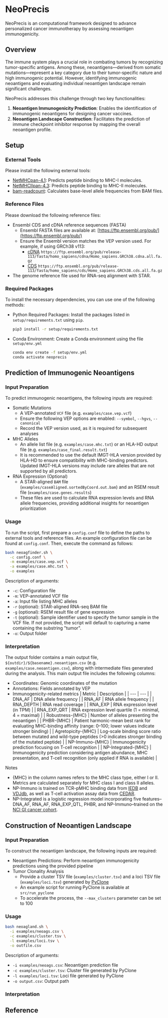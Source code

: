 # NeoPrecis
NeoPrecis is an computational framework designed to advance personalized cancer immunotherapy by assessing neoantigen immunogenicity.


## Overview

The immune system plays a crucial role in combating tumors by recognizing tumor-specific antigens. Among these, neoantigens—derived from somatic mutations—represent a key category due to their tumor-specific nature and high immunogenic potential. However, identifying immunogenic neoantigens and evaluating individual neoantigen landscape remain significant challenges.

NeoPrecis addresses this challenge through two key functionalities:
1. **Neoantigen Immunogenicity Prediction**: Enables the identification of immunogenic neoantigens for designing cancer vaccines.
2. **Neoantigen Landscape Construction**: Facilitates the prediction of immune checkpoint inhibitor response by mapping the overall neoantigen profile.


## Setup

### External Tools
Please install the following external tools:
- [NetMHCpan-4.1](https://services.healthtech.dtu.dk/services/NetMHCpan-4.1/): Predicts peptide binding to MHC-I molecules.
- [NetMHCIIpan-4.3](https://services.healthtech.dtu.dk/services/NetMHCIIpan-4.3/): Predicts peptide binding to MHC-II molecules.
- [bam-readcount](https://github.com/genome/bam-readcount): Calculates base-level allele frequencies from BAM files.

### Reference Files
Please download the following reference files:
- Ensembl CDS and cDNA reference sequences (FASTA)
  - Ensembl FASTA files are available at: [https://ftp.ensembl.org/pub/](https://ftp.ensembl.org/pub/)
  - Ensure the Ensembl version matches the VEP version used. For example, if using GRCh38 v113:
    - [cDNA](https://ftp.ensembl.org/pub/release-113/fasta/homo_sapiens/cdna/Homo_sapiens.GRCh38.cdna.all.fa.gz) `https://ftp.ensembl.org/pub/release-113/fasta/homo_sapiens/cdna/Homo_sapiens.GRCh38.cdna.all.fa.gz`
    - [CDS](https://ftp.ensembl.org/pub/release-113/fasta/homo_sapiens/cds/Homo_sapiens.GRCh38.cds.all.fa.gz) `https://ftp.ensembl.org/pub/release-113/fasta/homo_sapiens/cds/Homo_sapiens.GRCh38.cds.all.fa.gz`
- The genome reference file used for RNA-seq alignment with STAR.

### Required Packages
To install the necessary dependencies, you can use one of the following methods:
- Python Required Packages: Install the packages listed in `setup/requirements.txt` using `pip`.
  ```bash
  pip3 install -r setup/requirements.txt
  ```
- Conda Environment: Create a Conda environment using the file `setup/env.yml`
  ```bash
  conda env create -f setup/env.yml
  conda activate neoprecis
  ```


## Prediction of Immunogenic Neoantigens

### Input Preparation
To predict immunogenic neoantigens, the following inputs are required:

- Somatic Mutations
  - A VEP-annotated `VCF` file (e.g. `examples/case.vep.vcf`)
  - Ensure the following VEP options are enabled: `--symbol`, `--hgvs`, `--canonical`
  - Record the VEP version used, as it is required for subsequent analyses
- MHC Alleles
  - An allele list file (e.g. `examples/case.mhc.txt`) or an HLA-HD output file (e.g. `examples/case_final.result.txt`)
  - It is recommended to use the default IMGT-HLA version provided by HLA-HD to ensure compatibility with MHC-binding predictors. Updated IMGT-HLA versions may include rare alleles that are not supported by all predictors.
- RNA Expression (Optional)
  - A STAR-aligned `BAM` file (`examples/caseAligned.sortedByCoord.out.bam`) and an RSEM result file (`examples/case.genes.results`)
  - These files are used to calculate RNA expression levels and RNA allele frequencies, providing additional insights for neoantigen prioritization

### Usage
To run the script, first prepare a `config.conf` file to define the paths to external tools and reference files. An example configuration file can be found at `config.conf`. Then, execute the command as follows:
```bash
bash neoagfinder.sh \
  -c config.conf \
  -m examples/case.vep.vcf \
  -a examples/case.mhc.txt \
  -o examples
```

Description of arguments:
- `-c`: Configuration file
- `-m`: VEP-annotated VCF file
- `-a`: Input file listing MHC alleles
- `-r` (optional): STAR-aligned RNA-seq BAM file
- `-g` (optional): RSEM result file of gene expression
- `-t` (optional): Sample identifier used to specify the tumor sample in the VCF file. If not provided, the script will default to capturing a name containing the substring "tumor".
- `-o`: Output folder

### Interpretation
The output folder contains a main output file, `${outdir}/${basename}.neoantigen.csv` (e.g. `examples/case.neoantigen.csv`), along with intermediate files generated during the analysis.
This main output file includes the following columns:
- Coordinates: Genomic coordinates of the mutation
- Annotations: Fields annotated by VEP
- Immunogenicity-related metrics
  | Metric | Description |
  | --- | --- |
  | DNA_AF | DNA allele frequency |
  | RNA_AF | RNA allele frequency |
  | RNA_DEPTH | RNA read coverage |
  | RNA_EXP | RNA expression level (in TPM) |
  | RNA_EXP_QRT | RNA expression level quartile (1 = minimal, 4 = maximal) |
  | Robustness-{MHC} | Number of alleles presenting the neoantigen |
  | PHBR-{MHC} | Patient harmonic-mean best rank for evaluating MHC-binding affinity (range: 0–100; lower values indicate stronger binding) |
  | Agretopicity-{MHC} | Log-scale binding score ratio between mutated and wild-type peptides (>0 indicates stronger binding of the mutated peptide) |
  | NP-Immuno-{MHC} | Immunogenicity prediction focusing on T-cell recognition |
  | NP-Integrated-{MHC} | Immunogenicity prediction considering antigen abundance, MHC presentation, and T-cell recognition (only applied if RNA is available) |

Notes
- {MHC} in the column names refers to the MHC class type, either I or II. Metrics are calculated separately for MHC class I and class II alleles.
- NP-Immuno is trained on TCR-pMHC binding data from [IEDB](https://www.iedb.org/) and [VDJdb](https://vdjdb.cdr3.net/), as well as T-cell activation assay data from [CEDAR](https://cedar.iedb.org/).
- NP-Integrated is a logistic regression model incorporating five features–DNA_AF, RNA_AF, RNA_EXP_QTL, PHBR, and NP-Immuno–trained on the [NCI GI cancer cohort](https://www.ncbi.nlm.nih.gov/projects/gap/cgi-bin/study.cgi?study_id=phs001003.v3.p1).


## Construction of Neoantigen Landscape

### Input Preparation
To construct the neoantigen landscape, the following inputs are required:

- Neoantigen Predictions: Perform neoantigen immunogenicity predictions using the provided pipeline
- Tumor Clonality Analysis
  - Provide a cluster TSV file (`examples/cluster.tsv`) and a loci TSV file (`examples/loci.tsv`) generated by [PyClone](https://github.com/Roth-Lab/pyclone)
  - An example script for running PyClone is available at `src/run_pyclone`
  - To accelerate the process, the `--max_clusters` parameter can be set to 100

### Usage

```bash
bash neoagland.sh \
  -i examples/neoags.csv \
  -c examples/cluster.tsv \
  -l examples/loci.tsv \
  -o outfile.csv
```

Description of arguments:
- `-i examples/neoags.csv`: Neoantigen prediction file
- `-c examples/cluster.tsv`: Cluster file generated by PyClone
- `-l examples/loci.tsv`: Loci file generated by PyClone
- `-o output.csv`: Output path

### Interpretation

## Reference

